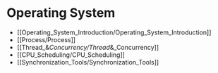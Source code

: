 # Operating System
* [[Operating_System_Introduction/Operating_System_Introduction]]
* [[Process/Process]]
* [[Thread_&_Concurrency/Thread_&_Concurrency]]
* [[CPU_Scheduling/CPU_Scheduling]]
* [[Synchronization_Tools/Synchronization_Tools]]
